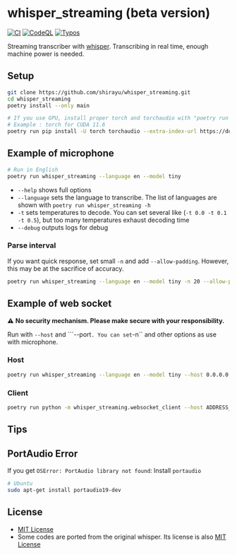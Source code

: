 
# whisper_streaming (beta version)

[![CI](https://github.com/shirayu/whisper_streaming/actions/workflows/ci.yml/badge.svg)](https://github.com/shirayu/whisper_streaming/actions/workflows/ci.yml)
[![CodeQL](https://github.com/shirayu/whisper_streaming/actions/workflows/codeql-analysis.yml/badge.svg)](https://github.com/shirayu/whisper_streaming/actions/workflows/codeql-analysis.yml)
[![Typos](https://github.com/shirayu/whisper_streaming/actions/workflows/typos.yml/badge.svg)](https://github.com/shirayu/whisper_streaming/actions/workflows/typos.yml)

Streaming transcriber with [whisper](https://github.com/openai/whisper).
Transcribing in real time, enough machine power is needed.

## Setup

```bash
git clone https://github.com/shirayu/whisper_streaming.git
cd whisper_streaming
poetry install --only main

# If you use GPU, install proper torch and torchaudio with "poetry run pip install -U"
# Example : torch for CUDA 11.6
poetry run pip install -U torch torchaudio --extra-index-url https://download.pytorch.org/whl/cu116
```

## Example of microphone

```bash
# Run in English
poetry run whisper_streaming --language en --model tiny
```

- ``--help`` shows full options
- ``--language`` sets the language to transcribe. The list of languages are shown with ``poetry run whisper_streaming -h``
- ``-t`` sets temperatures to decode. You can set several like (``-t 0.0 -t 0.1 -t 0.5``), but too many temperatures exhaust decoding time
- ``--debug`` outputs logs for debug

### Parse interval

If you want quick response, set small ``-n`` and add ``--allow-padding``.
However, this may be at the sacrifice of accuracy.

```bash
poetry run whisper_streaming --language en --model tiny -n 20 --allow-padding
```

## Example of web socket

⚠  **No security mechanism. Please make secure with your responsibility.**

Run with ``--host`` and ```--port``. You can set``-n`` and other options as use with microphone.

### Host

```bash
poetry run whisper_streaming --language en --model tiny --host 0.0.0.0 --port 8000 --allow-padding
```

### Client

```bash
poetry run python -m whisper_streaming.websocket_client --host ADDRESS_OF_HOST --port 8000 -n 20
```

## Tips

## PortAudio Error

If you get ``OSError: PortAudio library not found``: Install ``portaudio``

```bash
# Ubuntu
sudo apt-get install portaudio19-dev
```

## License

- [MIT License](LICENSE)
- Some codes are ported from the original whisper. Its license is also [MIT License](LICENSE.whisper)
